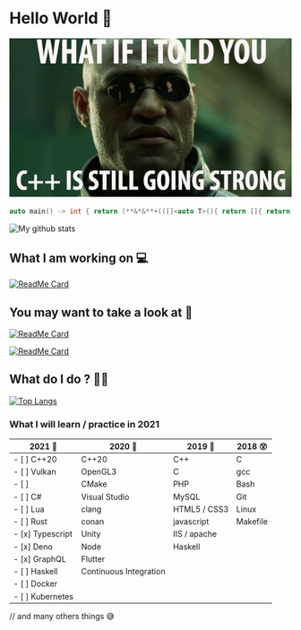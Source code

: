 # Hello World 👋

![__](./img/__.png?raw=true)

```cpp
auto main() -> int { return (**&*&**+(([]<auto T>(){ return []{ return T; }; }).operator()<1 << 0>()))(); }
```

![My github stats](https://github-readme-stats.vercel.app/api?username=Mathieu-Lala&show_icons=true)

## What I am working on 💻

[![ReadMe Card](https://github-readme-stats.vercel.app/api/pin/?username=Mathieu-Lala&repo=EngineEngine)](https://github.com/anuraghazra/github-readme-stats)

## You may want to take a look at 👀

[![ReadMe Card](https://github-readme-stats.vercel.app/api/pin/?username=Mathieu-Lala&repo=game_project)](https://github.com/anuraghazra/github-readme-stats)

[![ReadMe Card](https://github-readme-stats.vercel.app/api/pin/?username=Mathieu-Lala&repo=workshop_cpp_templated_meta-prog)](https://github.com/anuraghazra/github-readme-stats)

## What do I do ? 🧑‍🔬

[![Top Langs](https://github-readme-stats.vercel.app/api/top-langs/?username=Mathieu-Lala)](https://github.com/anuraghazra/github-readme-stats)

### What I will learn / practice in 2021

| **2021** 🤩      | **2020** 🤗            | **2019** 🤔  | **2018** 😵 |
| ---------------- | ---------------------- | ------------ | ----------- |
| - [ ] C++20      | C++20                  | C++          | C           |
| - [ ] Vulkan     | OpenGL3                | C            | gcc         |
| - [ ]            | CMake                  | PHP          | Bash        |
| - [ ] C#         | Visual Studio          | MySQL        | Git         |
| - [ ] Lua        | clang                  | HTML5 / CSS3 | Linux       |
| - [ ] Rust       | conan                  | javascript   | Makefile    |
| - [x] Typescript | Unity                  | IIS / apache |
| - [x] Deno       | Node                   | Haskell      |
| - [x] GraphQL    | Flutter                |
| - [ ] Haskell    | Continuous Integration |
| - [ ] Docker     |
| - [ ] Kubernetes |

// and many others things 😅
